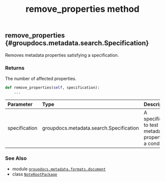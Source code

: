 ﻿---
title: remove_properties method
second_title: GroupDocs.Metadata for Python via .NET API References
description: 
type: docs
url: /python-net/groupdocs.metadata.formats.document/noterootpackage/remove_properties/
is_root: false
weight: 50
---

## remove_properties {#groupdocs.metadata.search.Specification}

Removes metadata properties satisfying a specification.


### Returns 


The number of affected properties.


```python
def remove_properties(self, specification):
    ...
```


| Parameter | Type | Description |
| :- | :- | :- |
| specification | groupdocs.metadata.search.Specification | A specification to test each metadata property for a condition. |



### See Also
* module [`groupdocs.metadata.formats.document`](../../)
* class [`NoteRootPackage`](/metadata/python-net/groupdocs.metadata.formats.document/noterootpackage)
